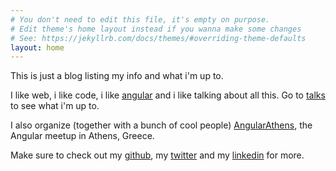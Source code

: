 ```yaml
---
# You don't need to edit this file, it's empty on purpose.
# Edit theme's home layout instead if you wanna make some changes
# See: https://jekyllrb.com/docs/themes/#overriding-theme-defaults
layout: home
---
```


This is just a blog listing my info and what i'm up to.

I like web, i like code, i like [angular](https://angular.io/) and i like talking about all this. Go to [talks](/talks) to see
what i'm up to.

I also organize (together with a bunch of cool people) [AngularAthens](https://meetup.com/Angular-Athens/), the Angular meetup in Athens, Greece.

Make sure to check out my [github](https://github.com/mandarini), my [twitter](https://twitter.com/psybercity) and my [linkedin](https://www.linkedin.com/in/katerinaskroumpelou/) for more.

